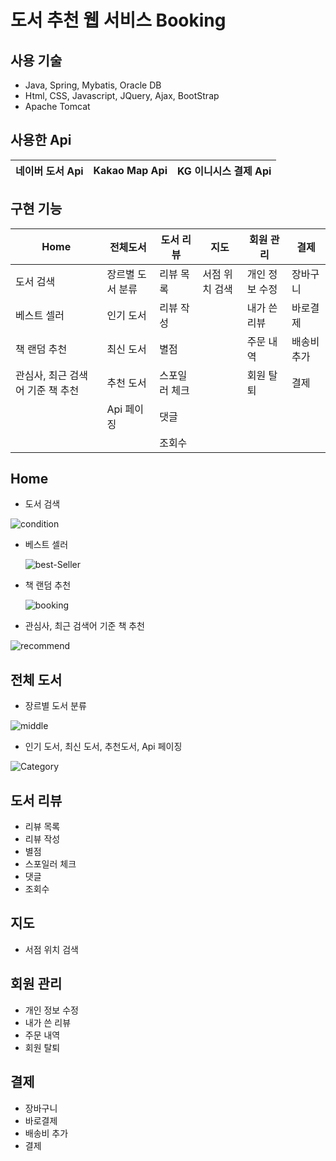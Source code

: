 # 도서 추천 웹 서비스 Booking

## 사용 기술 
- Java, Spring, Mybatis, Oracle DB
- Html, CSS, Javascript, JQuery, Ajax, BootStrap
- Apache Tomcat
 
## 사용한 Api
 네이버 도서 Api | Kakao Map Api | KG 이니시스 결제 Api
 ----------- | -------------- | -------------

## 구현 기능
Home | 전체도서 | 도서 리뷰 | 지도 | 회원 관리 | 결제
-- | - | - | - | - | -
도서 검색 | 장르별 도서 분류 | 리뷰 목록 | 서점 위치 검색 | 개인 정보 수정 | 장바구니
베스트 셀러 | 인기 도서 | 리뷰 작성 | | 내가 쓴 리뷰 | 바로결제
책 랜덤 추천 | 최신 도서 | 별점 | | 주문 내역 | 배송비 추가
관심사, 최근 검색어 기준 책 추천 | 추천 도서 | 스포일러 체크 | | 회원 탈퇴 | 결제
| |Api 페이징 | 댓글 | |
| | | 조회수 | |

## Home
- 도서 검색

<img src="https://i.ibb.co/NCNJ8F5/condition.png" alt="condition" border="0">

- 베스트 셀러 

  <img src="https://i.ibb.co/2K2W4jj/best-Seller.png" alt="best-Seller" border="0"> 
  
- 책 랜덤 추천

  <img src="https://i.ibb.co/JyLK5T0/booking.png" alt="booking" border="0">
- 관심사, 최근 검색어 기준 책 추천

<img src="https://i.ibb.co/tJQ23jd/recommend.png" alt="recommend" border="0">

## 전체 도서
- 장르별 도서 분류

<img src="https://i.ibb.co/NV7vCxQ/middle.png" alt="middle" border="0">

- 인기 도서, 최신 도서, 추천도서, Api 페이징

<img src="https://i.ibb.co/wrwt0S8/Category.png" alt="Category" border="0">

## 도서 리뷰
- 리뷰 목록
- 리뷰 작성
- 별점
- 스포일러 체크
- 댓글 
- 조회수 

## 지도
- 서점 위치 검색

## 회원 관리
- 개인 정보 수정
- 내가 쓴 리뷰
- 주문 내역
- 회원 탈퇴

## 결제
- 장바구니
- 바로결제
- 배송비 추가
- 결제
